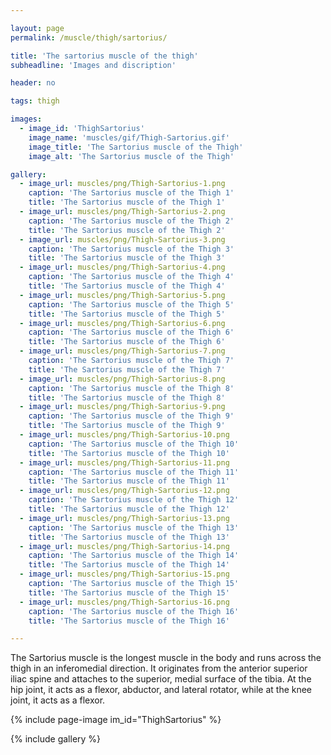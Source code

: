 ```yaml
---

layout: page
permalink: /muscle/thigh/sartorius/

title: 'The sartorius muscle of the thigh'
subheadline: 'Images and discription'

header: no

tags: thigh

images:
  - image_id: 'ThighSartorius'
    image_name: 'muscles/gif/Thigh-Sartorius.gif'
    image_title: 'The Sartorius muscle of the Thigh'
    image_alt: 'The Sartorius muscle of the Thigh' 

gallery:
  - image_url: muscles/png/Thigh-Sartorius-1.png
    caption: 'The Sartorius muscle of the Thigh 1'
    title: 'The Sartorius muscle of the Thigh 1'
  - image_url: muscles/png/Thigh-Sartorius-2.png
    caption: 'The Sartorius muscle of the Thigh 2'
    title: 'The Sartorius muscle of the Thigh 2'
  - image_url: muscles/png/Thigh-Sartorius-3.png
    caption: 'The Sartorius muscle of the Thigh 3'
    title: 'The Sartorius muscle of the Thigh 3'
  - image_url: muscles/png/Thigh-Sartorius-4.png
    caption: 'The Sartorius muscle of the Thigh 4'
    title: 'The Sartorius muscle of the Thigh 4'
  - image_url: muscles/png/Thigh-Sartorius-5.png
    caption: 'The Sartorius muscle of the Thigh 5'
    title: 'The Sartorius muscle of the Thigh 5'
  - image_url: muscles/png/Thigh-Sartorius-6.png
    caption: 'The Sartorius muscle of the Thigh 6'
    title: 'The Sartorius muscle of the Thigh 6'
  - image_url: muscles/png/Thigh-Sartorius-7.png
    caption: 'The Sartorius muscle of the Thigh 7'
    title: 'The Sartorius muscle of the Thigh 7'
  - image_url: muscles/png/Thigh-Sartorius-8.png
    caption: 'The Sartorius muscle of the Thigh 8'
    title: 'The Sartorius muscle of the Thigh 8'
  - image_url: muscles/png/Thigh-Sartorius-9.png
    caption: 'The Sartorius muscle of the Thigh 9'
    title: 'The Sartorius muscle of the Thigh 9'
  - image_url: muscles/png/Thigh-Sartorius-10.png
    caption: 'The Sartorius muscle of the Thigh 10'
    title: 'The Sartorius muscle of the Thigh 10'
  - image_url: muscles/png/Thigh-Sartorius-11.png
    caption: 'The Sartorius muscle of the Thigh 11'
    title: 'The Sartorius muscle of the Thigh 11'
  - image_url: muscles/png/Thigh-Sartorius-12.png
    caption: 'The Sartorius muscle of the Thigh 12'
    title: 'The Sartorius muscle of the Thigh 12'
  - image_url: muscles/png/Thigh-Sartorius-13.png
    caption: 'The Sartorius muscle of the Thigh 13'
    title: 'The Sartorius muscle of the Thigh 13'
  - image_url: muscles/png/Thigh-Sartorius-14.png
    caption: 'The Sartorius muscle of the Thigh 14'
    title: 'The Sartorius muscle of the Thigh 14'
  - image_url: muscles/png/Thigh-Sartorius-15.png
    caption: 'The Sartorius muscle of the Thigh 15'
    title: 'The Sartorius muscle of the Thigh 15'
  - image_url: muscles/png/Thigh-Sartorius-16.png
    caption: 'The Sartorius muscle of the Thigh 16'
    title: 'The Sartorius muscle of the Thigh 16'

---
```


The Sartorius muscle is the longest muscle in the body and runs across the thigh in an inferomedial direction. It originates from the anterior superior iliac spine and attaches to the superior, medial surface of the tibia. At the hip joint, it acts as a flexor, abductor, and lateral rotator, while at the knee joint, it acts as a flexor.

{% include page-image im_id="ThighSartorius" %}

{% include gallery %}